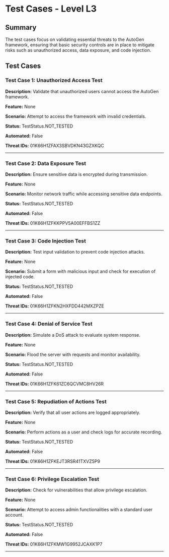 # Test Cases - Level L3

## Summary

The test cases focus on validating essential threats to the AutoGen framework, ensuring that basic security controls are in place to mitigate risks such as unauthorized access, data exposure, and code injection.

## Test Cases

### Test Case 1: Unauthorized Access Test

**Description:** Validate that unauthorized users cannot access the AutoGen framework.

**Feature:** None

**Scenario:** Attempt to access the framework with invalid credentials.

**Status:** TestStatus.NOT_TESTED

**Automated:** False

**Threat IDs:** 01K66H1ZFAX3SBVDKN43GZXKQC

---

### Test Case 2: Data Exposure Test

**Description:** Ensure sensitive data is encrypted during transmission.

**Feature:** None

**Scenario:** Monitor network traffic while accessing sensitive data endpoints.

**Status:** TestStatus.NOT_TESTED

**Automated:** False

**Threat IDs:** 01K66H1ZFKKPPV5A00EFFBS1ZZ

---

### Test Case 3: Code Injection Test

**Description:** Test input validation to prevent code injection attacks.

**Feature:** None

**Scenario:** Submit a form with malicious input and check for execution of injected code.

**Status:** TestStatus.NOT_TESTED

**Automated:** False

**Threat IDs:** 01K66H1ZFKN2HXFDD442MXZPZE

---

### Test Case 4: Denial of Service Test

**Description:** Simulate a DoS attack to evaluate system response.

**Feature:** None

**Scenario:** Flood the server with requests and monitor availability.

**Status:** TestStatus.NOT_TESTED

**Automated:** False

**Threat IDs:** 01K66H1ZFK61ZC6QCVMC8HV26R

---

### Test Case 5: Repudiation of Actions Test

**Description:** Verify that all user actions are logged appropriately.

**Feature:** None

**Scenario:** Perform actions as a user and check logs for accurate recording.

**Status:** TestStatus.NOT_TESTED

**Automated:** False

**Threat IDs:** 01K66H1ZFKEJT3RSR41TXVZ5P9

---

### Test Case 6: Privilege Escalation Test

**Description:** Check for vulnerabilities that allow privilege escalation.

**Feature:** None

**Scenario:** Attempt to access admin functionalities with a standard user account.

**Status:** TestStatus.NOT_TESTED

**Automated:** False

**Threat IDs:** 01K66H1ZFKMW1G9952JCAXK1P7

---

